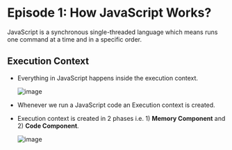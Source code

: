 # Episode 1: How JavaScript Works?

JavaScript is a synchronous single-threaded language which means runs one command at a time and in a specific order.

## Execution Context

- Everything in JavaScript happens inside the execution context.
  
  ![image](https://github.com/ReddyDivya/rd-namaste-javaScript/assets/34181144/97adc821-e2b9-4624-8dcd-ed9a5df590ab)

- Whenever we run a JavaScript code an Execution context is created.
- Execution context is created in 2 phases i.e. 1) **Memory Component** and 2) **Code Component**.

  ![image](https://github.com/ReddyDivya/rd-namaste-javaScript/assets/34181144/8547c219-a6da-4ea5-85cd-e34ffbe429af)
